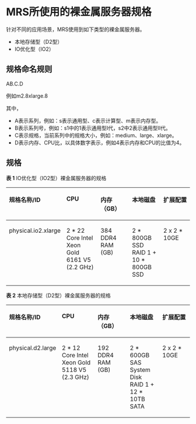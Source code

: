 # MRS所使用的裸金属服务器规格<a name="mrs_01_9001"></a>

针对不同的应用场景，MRS使用到如下类型的裸金属服务器。

-   本地存储型（D2型）
-   IO优化型（IO2）

## 规格命名规则<a name="sb4b7e819c0a247828fa3bf14fcc9fe66"></a>

AB.C.D

例如m2.8xlarge.8

其中，

-   A表示系列，例如：s表示通用型、c表示计算型、m表示内存型。
-   B表示系列号，例如：s1中的1表示通用型I代，s2中2表示通用型II代。
-   C表示规格，当前系列中的规格大小，例如：medium、large、xlarge。
-   D表示内存、CPU比，以具体数字表示，例如4表示内存和CPU的比值为4。

## 规格<a name="scbc2287cd4b8401f9f303464486921a0"></a>

**表 1**  IO优化型（IO2型）裸金属服务器的规格

<a name="t85e61fc080364f58bce588da3b57bde9"></a>
<table><thead align="left"><tr id="r9ac733fc683c476b82d28b146a615b68"><th class="cellrowborder" valign="top" width="15%" id="mcps1.2.6.1.1"><p id="zh-cn_topic_0202149928_p189621387153"><a name="zh-cn_topic_0202149928_p189621387153"></a><a name="zh-cn_topic_0202149928_p189621387153"></a>规格名称/ID</p>
</th>
<th class="cellrowborder" valign="top" width="25%" id="mcps1.2.6.1.2"><p id="zh-cn_topic_0202149928_p39625385152"><a name="zh-cn_topic_0202149928_p39625385152"></a><a name="zh-cn_topic_0202149928_p39625385152"></a>CPU</p>
</th>
<th class="cellrowborder" valign="top" width="20%" id="mcps1.2.6.1.3"><p id="zh-cn_topic_0202149928_p59627383157"><a name="zh-cn_topic_0202149928_p59627383157"></a><a name="zh-cn_topic_0202149928_p59627383157"></a>内存（GB）</p>
</th>
<th class="cellrowborder" valign="top" width="20%" id="mcps1.2.6.1.4"><p id="zh-cn_topic_0202149928_p996243811511"><a name="zh-cn_topic_0202149928_p996243811511"></a><a name="zh-cn_topic_0202149928_p996243811511"></a>本地磁盘</p>
</th>
<th class="cellrowborder" valign="top" width="20%" id="mcps1.2.6.1.5"><p id="aa9b645e079de44b7b5db799ab40aa24a"><a name="aa9b645e079de44b7b5db799ab40aa24a"></a><a name="aa9b645e079de44b7b5db799ab40aa24a"></a>扩展配置</p>
</th>
</tr>
</thead>
<tbody><tr id="r45e7e46b1a8d4df39514e7a77de629f3"><td class="cellrowborder" valign="top" width="15%" headers="mcps1.2.6.1.1 "><p id="a98f89f20de734d5aa5bc4c91443a7cf6"><a name="a98f89f20de734d5aa5bc4c91443a7cf6"></a><a name="a98f89f20de734d5aa5bc4c91443a7cf6"></a>physical.io2.xlarge</p>
</td>
<td class="cellrowborder" valign="top" width="25%" headers="mcps1.2.6.1.2 "><p id="zh-cn_topic_0202149928_p640219308158"><a name="zh-cn_topic_0202149928_p640219308158"></a><a name="zh-cn_topic_0202149928_p640219308158"></a>2 * 22 Core Intel Xeon Gold 6161 V5 (2.2 GHz)</p>
</td>
<td class="cellrowborder" valign="top" width="20%" headers="mcps1.2.6.1.3 "><p id="ab8c606cc53e64354b1e400d0d055999f"><a name="ab8c606cc53e64354b1e400d0d055999f"></a><a name="ab8c606cc53e64354b1e400d0d055999f"></a>384 DDR4 RAM (GB)</p>
</td>
<td class="cellrowborder" valign="top" width="20%" headers="mcps1.2.6.1.4 "><p id="zh-cn_topic_0202149928_p24026306153"><a name="zh-cn_topic_0202149928_p24026306153"></a><a name="zh-cn_topic_0202149928_p24026306153"></a>2 * 800GB SSD RAID 1 + 10 * 800GB SSD</p>
</td>
<td class="cellrowborder" valign="top" width="20%" headers="mcps1.2.6.1.5 "><p id="a1e3670e470e345e292a9c46e45b82d04"><a name="a1e3670e470e345e292a9c46e45b82d04"></a><a name="a1e3670e470e345e292a9c46e45b82d04"></a>2 x 2 * 10GE</p>
</td>
</tr>
</tbody>
</table>

**表 2**  本地存储型（D2型）裸金属服务器的规格

<a name="t34236dff23d9467290806951f01533a2"></a>
<table><thead align="left"><tr id="r6c2d7d344ace4bb88d357a4e804b547f"><th class="cellrowborder" valign="top" width="15%" id="mcps1.2.6.1.1"><p id="a162a4e55e59e418ea1db1f1c3b1ba068"><a name="a162a4e55e59e418ea1db1f1c3b1ba068"></a><a name="a162a4e55e59e418ea1db1f1c3b1ba068"></a>规格名称/ID</p>
</th>
<th class="cellrowborder" valign="top" width="25%" id="mcps1.2.6.1.2"><p id="a5495f64bba1749f3839254e7beffe138"><a name="a5495f64bba1749f3839254e7beffe138"></a><a name="a5495f64bba1749f3839254e7beffe138"></a>CPU</p>
</th>
<th class="cellrowborder" valign="top" width="20%" id="mcps1.2.6.1.3"><p id="a88a647c040f143a19dcef459db3916ea"><a name="a88a647c040f143a19dcef459db3916ea"></a><a name="a88a647c040f143a19dcef459db3916ea"></a>内存（GB）</p>
</th>
<th class="cellrowborder" valign="top" width="20%" id="mcps1.2.6.1.4"><p id="a84d09be23f4f4dada6df28bfd3ea9c33"><a name="a84d09be23f4f4dada6df28bfd3ea9c33"></a><a name="a84d09be23f4f4dada6df28bfd3ea9c33"></a>本地磁盘</p>
</th>
<th class="cellrowborder" valign="top" width="20%" id="mcps1.2.6.1.5"><p id="ac7539d75575d4897b9502901520e7c70"><a name="ac7539d75575d4897b9502901520e7c70"></a><a name="ac7539d75575d4897b9502901520e7c70"></a>扩展配置</p>
</th>
</tr>
</thead>
<tbody><tr id="r7153d7e4adb14e17ac5a9afbd990191e"><td class="cellrowborder" valign="top" width="15%" headers="mcps1.2.6.1.1 "><p id="a22d30a3026534a108366166fb7db1a94"><a name="a22d30a3026534a108366166fb7db1a94"></a><a name="a22d30a3026534a108366166fb7db1a94"></a><span>physical.d2.large</span></p>
</td>
<td class="cellrowborder" valign="top" width="25%" headers="mcps1.2.6.1.2 "><p id="zh-cn_topic_0202149928_p650306175517"><a name="zh-cn_topic_0202149928_p650306175517"></a><a name="zh-cn_topic_0202149928_p650306175517"></a><span>2 * 12 Core Intel Xeon Gold 5118 V5 (2.3 GHz)</span></p>
</td>
<td class="cellrowborder" valign="top" width="20%" headers="mcps1.2.6.1.3 "><p id="adf8912dd48e444008b978546ce4645b9"><a name="adf8912dd48e444008b978546ce4645b9"></a><a name="adf8912dd48e444008b978546ce4645b9"></a><span>192 DDR4 RAM (GB)</span></p>
</td>
<td class="cellrowborder" valign="top" width="20%" headers="mcps1.2.6.1.4 "><p id="zh-cn_topic_0202149928_p13501564553"><a name="zh-cn_topic_0202149928_p13501564553"></a><a name="zh-cn_topic_0202149928_p13501564553"></a><span>2 * 600GB SAS System Disk RAID 1 + 12 * 10TB SATA</span></p>
</td>
<td class="cellrowborder" valign="top" width="20%" headers="mcps1.2.6.1.5 "><p id="zh-cn_topic_0202149928_p115004655510"><a name="zh-cn_topic_0202149928_p115004655510"></a><a name="zh-cn_topic_0202149928_p115004655510"></a><span>2 x 2 * 10GE</span></p>
</td>
</tr>
</tbody>
</table>

